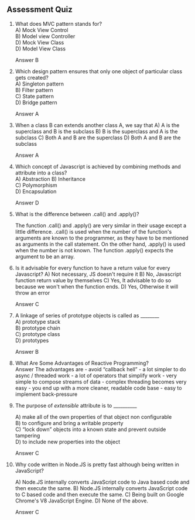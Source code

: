 
## Assessment Quiz

1. What does MVC pattern stands for?  
	A) Mock View Control  
	B) Model view Controller  
	D) Mock View Class  
	D) Model View Class

	Answer B
	
2. Which design pattern ensures that only one object of particular class gets created?  
	A) Singleton pattern  
	B) Filter pattern  
	C) State pattern  
	D) Bridge pattern

	Answer A

3. When a class B can extends another class A, we say that
    A)  A is the superclass and B is the subclass
    B)  B is the superclass and A is the subclass
    C)  Both A and B are the superclass
    D)  Both A and B are the subclass

	Answer A

4. Which concept of Javascript is achieved by combining methods and attribute into a class?  
    A) Abstraction
    B) Inheritance  
    C) Polymorphism  
    D) Encapsulation  

	Answer D
	
5. What is the difference between .call() and .apply()?

	The function .call() and .apply() are very similar in their usage except a little difference. .call() is used when the number of the function's arguments are known to the programmer, as they have to be mentioned as arguments in the call statement. On the other hand, .apply() is used when the number is not known. The function .apply() expects the argument to be an array.

6. Is it advisable for every function to have a return value for every Javascript?
    A) Not necessary, JS doesn't require it
    B) No, Javascript function return value by themselves
    C) Yes, It advisable to do so because we won't when the function ends.
    D) Yes, Otherwise it will throw an error

	Answer C
7. A linkage of series of prototype objects is called as ________  
    A) prototype stack  
    B) prototype chain  
    C) prototype class  
    D) prototypes

	Answer B

8. What Are Some Advantages of Reactive Programming?  
    Answer
    The advantages are
        -   avoid “callback hell”
        -   a lot simpler to do async / threaded work
        -   a lot of operators that simplify work
        -   very simple to compose streams of data
        -   complex threading becomes very easy
        -   you end up with a more cleaner, readable code base
        -   easy to implement back-pressure

9. The purpose of _extensible_ attribute is to __________  
 
	A) make all of the own properties of that object non configurable  
	B) to configure and bring a writable property  
	C) “lock down” objects into a known state and prevent outside tampering  
	D) to include new properties into the object

	Answer C
11. Why code written in Node.JS is pretty fast although being written in JavaScript?

	A)  Node.JS internally converts JavaScript code to Java based code and then execute the same.
	B) Node.JS internally converts JavaScript code to C based code and then execute the same.
	C) Being built on Google Chrome's V8 JavaScript Engine.
	D) None of the above.
		
	Answer C